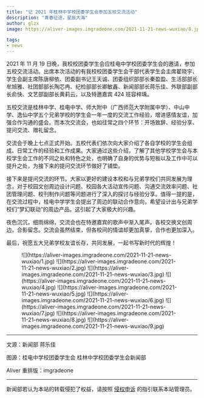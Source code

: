 ```yaml
---
title: "记 2021 年桂林中学校团委学生会参加五校交流活动"
description: "青春征途，星辰大海"
author: glzx
image: https://aliver-images.imgradeone.com/2021-11-21-news-wuxiao/8.jpg

tags:
- news
---
```


2021 年 11 月 19 日晚，我校校团委学生会应桂电中学校团委学生会的邀请，参加五校交流活动。出席本次活动的有我校校团委学生会干部代表学生会主席翟晓宇、学生会副主席陈唐柳依、团委副书记王天诚、团委组织部部长秦盈盈、生活部部长牟旭雅、社团部部长陶芯冉、纪检部部长卿敏鑫、新闻部部长蒋乐佳、外联部副部长俞快、文艺部副部长黄莉云，以及特邀嘉宾 424 班容梓瑀。

五校交流是桂林中学、桂电中学、师大附中（广西师范大学附属中学）、中山中学、逸仙中学五个兄弟学校的学生会一年一度的交流工作经验，增进感情友谊，加强合作沟通的盛会。而本次交流会，也如往常之四个环节：开场致辞、经验分享、提问交流、赠礼留念。

交流会于晚上七点正式开始。五校代表们依次向大家介绍了各自学校的学生会组成、日常工作的经验和工作成果。大家通过这些介绍，了解了其他学校学生会与本校学生会工作的不同之处和特色之处，也明确了自身的优势与短板以及工作中可以提升之处，为接下来的提问交流环节做好了铺垫。

接下来是提问交流的环节。大家以更好的建设本校和与兄弟学校们共同发展为理念，对于校园文创周边设计问题、校园各大活动宣传问题、沟通交流效率问题、社团管理问题、校刊制作问题等问题进行了深入的探讨与经验分享。值得一提的是，在交流过程中，桂电中学学生会提出了周边的联动合作意向，希望设计出与兄弟学校们“梦幻联动”的周边产品。这引起了大家极大的兴趣。

夜色沉沉，细雨绵绵，交流会也在特邀嘉宾的歌声中渐入尾声。各校交换文创周边，合影留念。交流会虽然结束，但各校间的情谊却更加真挚，合作也更加深入。

最后，祝愿五大兄弟学校友谊长存，共同发展，一起书写新时代的辉煌！

<figure class="third" markdown="1">
![](https://aliver-images.imgradeone.com/2021-11-21-news-wuxiao/1.jpg)
![](https://aliver-images.imgradeone.com/2021-11-21-news-wuxiao/2.jpg)
![](https://aliver-images.imgradeone.com/2021-11-21-news-wuxiao/3.jpg)
![](https://aliver-images.imgradeone.com/2021-11-21-news-wuxiao/4.jpg)
![](https://aliver-images.imgradeone.com/2021-11-21-news-wuxiao/5.jpg)
![](https://aliver-images.imgradeone.com/2021-11-21-news-wuxiao/6.jpg)
![](https://aliver-images.imgradeone.com/2021-11-21-news-wuxiao/7.jpg)
![](https://aliver-images.imgradeone.com/2021-11-21-news-wuxiao/8.jpg)
![](https://aliver-images.imgradeone.com/2021-11-21-news-wuxiao/9.jpg)

</figure>

---

文源：新闻部 蒋乐佳

图源：桂电中学校团委学生会 桂林中学校团委学生会新闻部

Aliver 重排版：imgradeone

---

新闻部若认为本站的转载侵犯了权益，请按照 [侵权申诉](https://glzx.lfdevs.com/aliver/helloworld/#侵权申诉) 的指引联系本站管理员。
